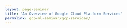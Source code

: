 ```yaml
---
layout: page-seminar
title: 'An Overview of Google Cloud Platform Services'
permalink: gcp-ml-seminar/gcp-services/
---
```


